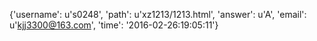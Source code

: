 {'username': u's0248', 'path': u'xz1213/1213.html', 'answer': u'A', 'email': u'kjj3300@163.com', 'time': '2016-02-26:19:05:11'}